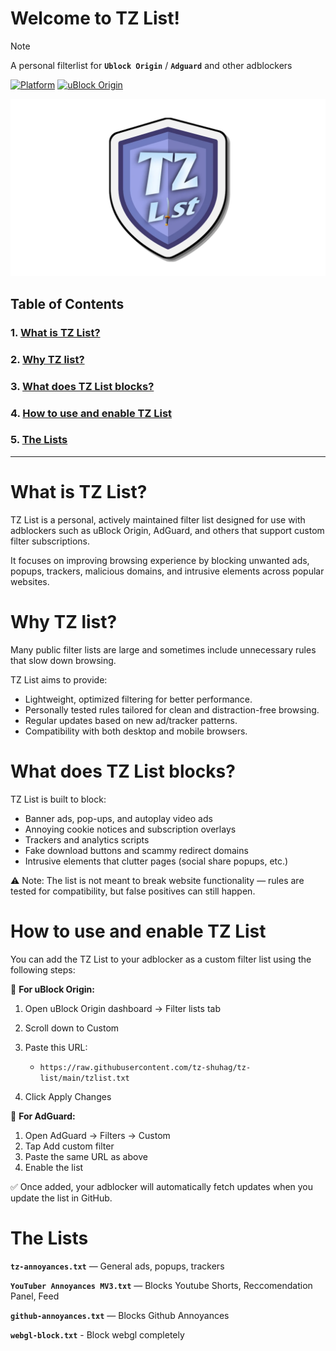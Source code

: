 # **Welcome to TZ List!**
> [!NOTE]
> A personal filterlist for **`Ublock Origin`** / **`Adguard`** and other adblockers

[![Platform](https://img.shields.io/badge/chrome%20|%20firefox%20|%20brave-platform?style=for-the-badge&label=platform&labelColor=21262d&color=238636)](#)
[![uBlock Origin](https://img.shields.io/badge/uBlock-Origin?style=for-the-badge&logo=ublockorigin&labelColor=21262d&color=800000)](https://ublockorigin.com/)

![TZ-List](https://raw.githubusercontent.com/tz-shuhag/tz-shuhag.github.io/refs/heads/main/assets/images/tzlist.webp)

## Table of Contents

### 1. [What is TZ List?](#what-is-tz-list)

### 2. [Why TZ list?](#why-tz-list)

### 3. [What does TZ List blocks?](#what-does-tz-list-blocks)

### 4. [How to use and enable TZ List](#how-to-use-and-enable-tz-list)

### 5. [The Lists](#the-lists)

---

# What is TZ List?

TZ List is a personal, actively maintained filter list designed for use with adblockers such as uBlock Origin, AdGuard, and others that support custom filter subscriptions.

It focuses on improving browsing experience by blocking unwanted ads, popups, trackers, malicious domains, and intrusive elements across popular websites.

# Why TZ list?

Many public filter lists are large and sometimes include unnecessary rules that slow down browsing.

TZ List aims to provide:
- Lightweight, optimized filtering for better performance.
- Personally tested rules tailored for clean and distraction-free browsing.
- Regular updates based on new ad/tracker patterns.
- Compatibility with both desktop and mobile browsers.

# What does TZ List blocks?

TZ List is built to block:
- Banner ads, pop-ups, and autoplay video ads
- Annoying cookie notices and subscription overlays
- Trackers and analytics scripts
- Fake download buttons and scammy redirect domains
- Intrusive elements that clutter pages (social share popups, etc.)

⚠️ Note: The list is not meant to break website functionality — rules are tested for compatibility, but false positives can still happen.

# How to use and enable TZ List

You can add the TZ List to your adblocker as a custom filter list using the following steps:

🔹 **For uBlock Origin:**

1. Open uBlock Origin dashboard → Filter lists tab
2. Scroll down to Custom
3. Paste this URL:
   - `https://raw.githubusercontent.com/tz-shuhag/tz-list/main/tzlist.txt`


5. Click Apply Changes


🔹 **For AdGuard:**

1. Open AdGuard → Filters → Custom
2. Tap Add custom filter
3. Paste the same URL as above
4. Enable the list

✅ Once added, your adblocker will automatically fetch updates when you update the list in GitHub.

# The Lists

**`tz-annoyances.txt`** — General ads, popups, trackers

**`YouTuber Annoyances MV3.txt`** — Blocks Youtube Shorts, Reccomendation Panel, Feed

**`github-annoyances.txt`** — Blocks Github Annoyances

**`webgl-block.txt`** - Block webgl completely

